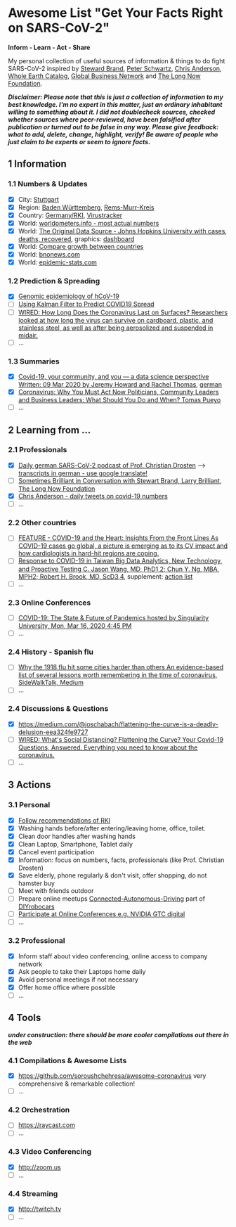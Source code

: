 # Awesome List "Get Your Facts Right on SARS-CoV-2"
**Inform - Learn - Act - Share**

My personal collection of useful sources of information &amp; things to do fight SARS-CoV-2 
inspired by [Steward Brand](https://twitter.com/@stewardbrand), [Peter Schwartz](https://twitter.com/@peterschwartz2), [Chris Anderson](https://twitter.com/chr1sa), [Whole Earth Catalog](http://wholeearth.com/), [Global Business Network](https://en.wikipedia.org/wiki/Global_Business_Network) and [The Long Now Foundation](https://longnow.org). 

***Disclaimer: Please note that this is just a collection of information to my best knowledge. I'm no expert in this matter, just an ordinary inhabitant willing to something about it. I did not doublecheck sources, checked whether sources where peer-reviewed, have been falsified after publication or turned out to be false in any way. Please give feedback: what to add, delete, change, highlight, verify! Be aware of people who just claim to be experts or seem to ignore facts.***

## 1 Information
### 1.1 Numbers & Updates
- [x] City: [Stuttgart](http://coronavirus.stuttgart.de)
- [x] Region: [Baden Württemberg](https://sozialministerium.baden-wuerttemberg.de/de/gesundheit-pflege/gesundheitsschutz/infektionsschutz-hygiene/informationen-zu-coronavirus/), [Rems-Murr-Kreis](https://www.rems-murr-kreis.de/jugend-gesundheit-soziales/gesundheit/coronavirus-aktuelle-informationen/)
- [x] Country: [Germany/RKI](https://www.rki.de/DE/Content/InfAZ/N/Neuartiges_Coronavirus/Risikobewertung.html?nn=13490888), [Virustracker](https://thevirustracker.com/germany-coronavirus-information-de)
- [x] World: [worldometers.info - most actual numbers](https://www.worldometers.info/coronavirus/)
- [x] World: [The Original Data Source - Johns Hopkins University with cases, deaths, recovered](https://github.com/CSSEGISandData/COVID-19), graphics: 
[dashboard](https://www.arcgis.com/apps/opsdashboard/index.html#/bda7594740fd40299423467b48e9ecf6)
- [x] World: [Compare growth between countries](https://studylib.net/coronavirus-growth)
- [x] World: [bnonews.com](https://bnonews.com/index.php/2020/02/the-latest-coronavirus-cases/)
- [x] World: [epidemic-stats.com](https://epidemic-stats.com/coronavirus/)

### 1.2 Prediction & Spreading
- [x] [Genomic epidemiology of hCoV-19](https://www.gisaid.org/epiflu-applications/next-hcov-19-app/)
- [ ] [Using Kalman Filter to Predict COVID19 Spread](https://github.com/Rank23/COVID19)
- [ ] [WIRED: How Long Does the Coronavirus Last on Surfaces?
Researchers looked at how long the virus can survive on cardboard, plastic, and stainless steel, as well as after being aerosolized and suspended in midair.](https://www.wired.com/story/how-long-does-the-coronavirus-last-on-surfaces/)
- [ ] ...

### 1.3 Summaries
- [x] [Covid-19, your community, and you — a data science perspective
Written: 09 Mar 2020 by Jeremy Howard and Rachel Thomas](https://www.fast.ai/2020/03/09/coronavirus/), [german](https://multitudes.github.io/posts/Covid19/)
- [x] [Coronavirus: Why You Must Act Now Politicians, Community Leaders and Business Leaders: What Should You Do and When? Tomas Pueyo](https://medium.com/@tomaspueyo/coronavirus-act-today-or-people-will-die-f4d3d9cd99ca)
- [ ] ...

## 2 Learning from ...
### 2.1 Professionals
- [x] [Daily german SARS-CoV-2 podcast of Prof. Christian Drosten](https://www.ndr.de/nachrichten/info/Coronavirus-Virologe-Drosten-im-NDR-Info-Podcast,podcastcoronavirus100.html) --> [transcripts in german - use google translate!](https://www.ndr.de/nachrichten/info/Coronavirus-Update-Die-Podcast-Folgen-als-Skript,podcastcoronavirus102.html)
- [ ] [Sometimes Brilliant in Conversation with Stewart Brand, Larry Brilliant, The Long Now Foundation](https://theinterval.org/salon-talks/02017/feb/21/sometimes-brilliant-conversation-stewart-brand/)
- [x] [Chris Anderson - daily tweets on covid-19 numbers](https://twitter.com/chr1sa)
- [ ] ...

### 2.2 Other countries
- [ ] [FEATURE - COVID-19 and the Heart: Insights From the Front Lines As COVID-19 cases go global, a picture is emerging as to its CV impact and how cardiologists in hard-hit regions are coping.](https://www.tctmd.com/news/covid-19-and-heart-insights-front-lines)
- [ ] [Response to COVID-19 in Taiwan
Big Data Analytics, New Technology, and Proactive Testing
C. Jason Wang, MD, PhD1,2; Chun Y. Ng, MBA, MPH2; Robert H. Brook, MD, ScD3,4](https://jamanetwork.com/journals/jama/fullarticle/2762689), supplement: [action list](https://cdn.jamanetwork.com/ama/content_public/journal/jama/0/jvp200035supp1_prod.pdf?Expires=2147483647&Signature=bIZCLS7ZLWTJd~U~H40JgiEGdFb3ggVUJpBvJ7KdANK7HgK1zaj4uWHvqweGym1nWfO~nXt9Y5i1vX79pF7zjjqfzmJAy3udTdpVVZQe07xnQIPcBMXLwZ5XjgTO8yKFXVIpxsXhrmOu8sGSpKiEmQ86ZCKfOTar7fMAGmUCtjiYVFwf31K3REWAA-r3hZyoZpqz3QKpVgpsRpF9fV9thQCq0~yvbvRKTH4PcoB~CZgmXH7rpVb6bILXQn5zBCphf6pyLAa4zIebUEKfCdCYdSdi9LeIEUsesqsYpNWgHJcr4K1LC0hFlst0RHQz-vZ7I-OvrX~5jel6zjjtuDQzjQ__&Key-Pair-Id=APKAIE5G5CRDK6RD3PGA)
- [ ] ...

### 2.3 Online Conferences
- [ ] [COVID-19: The State & Future of Pandemics hosted by Singularity University, Mon, Mar 16, 2020 4:45 PM](https://www.crowdcast.io/e/covid-19-virtual-summit)
- [ ] ...

### 2.4 History - Spanish flu
- [ ] [Why the 1918 flu hit some cities harder than others
An evidence-based list of several lessons worth remembering in the time of coronavirus, SideWalkTalk, Medium](https://link.medium.com/Cr2oZ2VgQ4)
- [ ] ...

### 2.4 Discussions & Questions
- [x] https://medium.com/@joschabach/flattening-the-curve-is-a-deadly-delusion-eea324fe9727
- [ ] [WIRED: What's Social Distancing? Flattening the Curve? Your Covid-19 Questions, Answered.
Everything you need to know about the coronavirus.](https://www.wired.com/story/whats-social-distancing-flattening-curve-covid-19-questions/)
- [ ] ...

## 3 Actions
### 3.1 Personal
- [x] [Follow recommendations of RKI](https://www.rki.de/DE/Content/InfAZ/N/Neuartiges_Coronavirus/nCoV.html)
- [x] Washing hands before/after entering/leaving home, office, toilet.
- [x] Clean door handles after washing hands
- [x] Clean Laptop, Smartphone, Tablet daily
- [x] Cancel event participation
- [x] Information: focus on numbers, facts, professionals (like Prof. Christian Drosten)
- [x] Save elderly, phone regularly & don't visit, offer shopping, do not hamster buy
- [ ] Meet with friends outdoor
- [ ] Prepare online meetups [Connected-Autonomous-Driving](https://www.meetup.com/Connected-Autonomous-Driving/) part of [DIYrobocars](https://diyrobocars.com)
- [ ] [Participate at Online Conferences e.g. NVIDIA GTC digital](https://www.nvidia.com/en-us/gtc/?ncid=em-targ-77456)
- [ ] ...

### 3.2 Professional
- [x] Inform staff about video conferencing, online access to company network
- [x] Ask people to take their Laptops home daily
- [x] Avoid personal meetings if not necessary 
- [x] Offer home office where possible 
- [ ] ...

## 4 Tools
***under construction: there should be more cooler compilations out there in the web***

### 4.1 Compilations & Awesome Lists
- [x] https://github.com/soroushchehresa/awesome-coronavirus very comprehensive & remarkable collection!
- [ ] ...

### 4.2 Orchestration
- [ ] https://raycast.com
- [ ] ...

### 4.3 Video Conferencing
- [x] http://zoom.us
- [ ] ...

### 4.4 Streaming
- [x] http://twitch.tv
- [ ] ...
